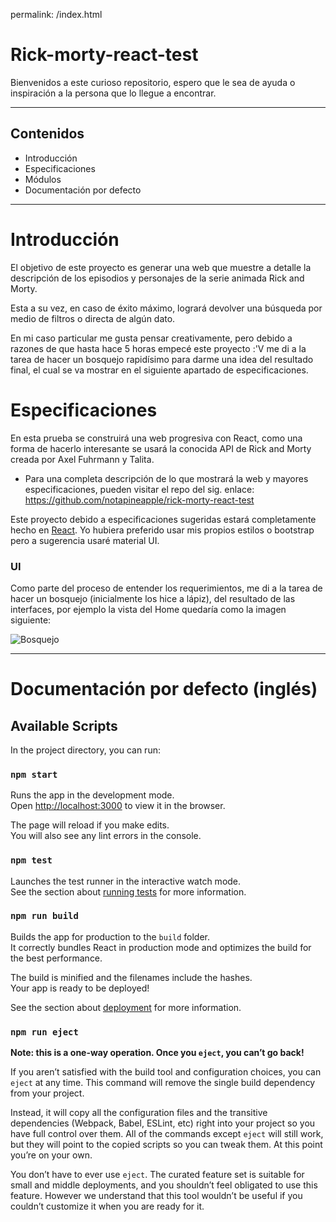 permalink: /index.html

# Rick-morty-react-test


Bienvenidos a este curioso repositorio, espero que le sea de ayuda o inspiración a la persona que lo llegue a encontrar.


---------------------

## Contenidos
   
 * Introducción
 * Especificaciones
 * Módulos
 * Documentación por defecto


---------------------



# Introducción


El objetivo de este proyecto es generar una web que muestre a detalle la descripción de los episodios y personajes de la serie animada Rick and Morty.

Esta a su vez, en caso de éxito máximo, logrará devolver una búsqueda por medio de filtros o directa de algún dato.

En mi caso particular me gusta pensar creativamente, pero debido a razones de que hasta hace 5 horas empecé este proyecto :'V me di a la tarea de hacer un bosquejo rapidísimo para darme una idea del resultado final, el cual se va mostrar en el siguiente apartado de especificaciones.



# Especificaciones


En esta prueba se construirá una web progresiva con React, como una forma de hacerlo interesante se usará la conocida  API de Rick and Morty creada por Axel Fuhrmann y Talita.


 * Para una completa descripción de lo que mostrará la web y mayores especificaciones, pueden visitar el repo del sig. enlace:
   https://github.com/notapineapple/rick-morty-react-test



Este proyecto debido a especificaciones sugeridas estará completamente hecho en [React](https://github.com/facebook/create-react-app). Yo hubiera preferido usar mis propios estilos o bootstrap pero a sugerencia usaré material UI. 


### UI

Como parte del proceso de entender los requerimientos, me di a la tarea de hacer un bosquejo (inicialmente los hice a lápiz), del resultado de las interfaces, por ejemplo la vista del Home quedaría como la imagen siguiente:

 ![Bosquejo](https://images-wixmp-ed30a86b8c4ca887773594c2.wixmp.com/f/eb81111a-ac0b-4650-85ce-4f993a23bb39/ddo5hja-a71a1ac2-306c-4457-a2b6-659456054cc3.png/v1/fill/w_1024,h_966,q_80,strp/prototipo_de_rym_home_by_mariyselita_ddo5hja-fullview.jpg?token=eyJ0eXAiOiJKV1QiLCJhbGciOiJIUzI1NiJ9.eyJzdWIiOiJ1cm46YXBwOjdlMGQxODg5ODIyNjQzNzNhNWYwZDQxNWVhMGQyNmUwIiwiaXNzIjoidXJuOmFwcDo3ZTBkMTg4OTgyMjY0MzczYTVmMGQ0MTVlYTBkMjZlMCIsIm9iaiI6W1t7ImhlaWdodCI6Ijw9OTY2IiwicGF0aCI6IlwvZlwvZWI4MTExMWEtYWMwYi00NjUwLTg1Y2UtNGY5OTNhMjNiYjM5XC9kZG81aGphLWE3MWExYWMyLTMwNmMtNDQ1Ny1hMmI2LTY1OTQ1NjA1NGNjMy5wbmciLCJ3aWR0aCI6Ijw9MTAyNCJ9XV0sImF1ZCI6WyJ1cm46c2VydmljZTppbWFnZS5vcGVyYXRpb25zIl19.TLmzu_bqS346ajTSm5wTDH-kzsO-I9mwBUoR2sJ8df0) 




---------------------




# Documentación por defecto (inglés)

## Available Scripts

In the project directory, you can run:

### `npm start`

Runs the app in the development mode.<br />
Open [http://localhost:3000](http://localhost:3000) to view it in the browser.

The page will reload if you make edits.<br />
You will also see any lint errors in the console.

### `npm test`

Launches the test runner in the interactive watch mode.<br />
See the section about [running tests](https://facebook.github.io/create-react-app/docs/running-tests) for more information.

### `npm run build`

Builds the app for production to the `build` folder.<br />
It correctly bundles React in production mode and optimizes the build for the best performance.

The build is minified and the filenames include the hashes.<br />
Your app is ready to be deployed!

See the section about [deployment](https://facebook.github.io/create-react-app/docs/deployment) for more information.

### `npm run eject`

**Note: this is a one-way operation. Once you `eject`, you can’t go back!**

If you aren’t satisfied with the build tool and configuration choices, you can `eject` at any time. This command will remove the single build dependency from your project.

Instead, it will copy all the configuration files and the transitive dependencies (Webpack, Babel, ESLint, etc) right into your project so you have full control over them. All of the commands except `eject` will still work, but they will point to the copied scripts so you can tweak them. At this point you’re on your own.

You don’t have to ever use `eject`. The curated feature set is suitable for small and middle deployments, and you shouldn’t feel obligated to use this feature. However we understand that this tool wouldn’t be useful if you couldn’t customize it when you are ready for it.

